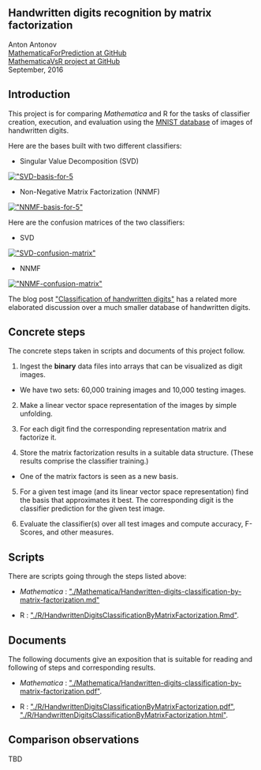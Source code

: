 
## Handwritten digits recognition by matrix factorization
Anton Antonov  
[MathematicaForPrediction at GitHub](https://github.com/antononcube/MathematicaForPrediction)  
[MathematicaVsR project at GitHub](https://github.com/antononcube/MathematicaVsR/tree/master/Projects)  
September, 2016


## Introduction

This project is for comparing *Mathematica* and R for the tasks of classifier creation, execution, and
evaluation using the [MNIST database](http://yann.lecun.com/exdb/mnist/) of images of
handwritten digits.

Here are the bases built with two different classifiers:

- Singular Value Decomposition (SVD)

[!["SVD-basis-for-5](http://i.imgur.com/nqyjjPjl.png)](http://i.imgur.com/nqyjjPj.png)

- Non-Negative Matrix Factorization (NNMF)

[!["NNMF-basis-for-5"](http://i.imgur.com/chAojFul.png)](http://i.imgur.com/chAojFu.png)

Here are the confusion matrices of the two classifiers:

- SVD

[!["SVD-confusion-matrix"](http://i.imgur.com/odFdCmXl.png)](http://i.imgur.com/odFdCmX.png)

- NNMF

[!["NNMF-confusion-matrix"](http://i.imgur.com/k42FmHCl.png)](http://i.imgur.com/k42FmHC.png)

The blog post
["Classification of handwritten digits"](https://mathematicaforprediction.wordpress.com/2013/08/26/classification-of-handwritten-digits/)
has a related more elaborated discussion over a much smaller database
of handwritten digits.

## Concrete steps

The concrete steps taken in scripts and documents of this project follow.

1. Ingest the **binary** data files into arrays that can be visualized
as digit images.

  - We have two sets: 60,000 training images and 10,000 testing images.

2. Make a linear vector space representation of the images by simple
unfolding.

3. For each digit find the corresponding representation matrix and
   factorize it.

4. Store the matrix factorization results in a suitable data
structure. (These results comprise the classifier training.)

  - One of the matrix factors is seen as a new basis. 

5. For a given test image (and its linear vector space representation)
   find the basis that approximates it best. The corresponding digit
   is the classifier prediction for the given test image.

6. Evaluate the classifier(s) over all test images and compute
accuracy, F-Scores, and other measures.


## Scripts

There are scripts going through the steps listed above:

- *Mathematica* : ["./Mathematica/Handwritten-digits-classification-by-matrix-factorization.md"](https://github.com/antononcube/MathematicaVsR/blob/master/Projects/HandwrittenDigitsClassificationByMatrixFactorization/Mathematica/Handwritten-digits-classification-by-matrix-factorization.md)

- R : ["./R/HandwrittenDigitsClassificationByMatrixFactorization.Rmd"](https://github.com/antononcube/MathematicaVsR/blob/master/Projects/HandwrittenDigitsClassificationByMatrixFactorization/R/HandwrittenDigitsClassificationByMatrixFactorization.Rmd).

## Documents

The following documents give an exposition that is suitable for
reading and following of steps and corresponding results.

- *Mathematica* : ["./Mathematica/Handwritten-digits-classification-by-matrix-factorization.pdf"](https://github.com/antononcube/MathematicaVsR/blob/master/Projects/HandwrittenDigitsClassificationByMatrixFactorization/Mathematica/Handwritten-digits-classification-by-matrix-factorization.pdf).

- R :
["./R/HandwrittenDigitsClassificationByMatrixFactorization.pdf"](https://github.com/antononcube/MathematicaVsR/blob/master/Projects/HandwrittenDigitsClassificationByMatrixFactorization/R/HandwrittenDigitsClassificationByMatrixFactorization.pdf),
["./R/HandwrittenDigitsClassificationByMatrixFactorization.html"](https://cdn.rawgit.com/antononcube/MathematicaVsR/master/Projects/HandwrittenDigitsClassificationByMatrixFactorization/R/HandwrittenDigitsClassificationByMatrixFactorization.html).
  
  
## Comparison observations

TBD
